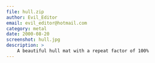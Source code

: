 ```yaml
---
file: hull.zip
author: Evil_Editor
email: evil_editor@hotmail.com
category: metal
date: 2000-08-20
screenshot: hull.jpg
description: >
    A beautiful hull mat with a repeat factor of 100%
---
```

